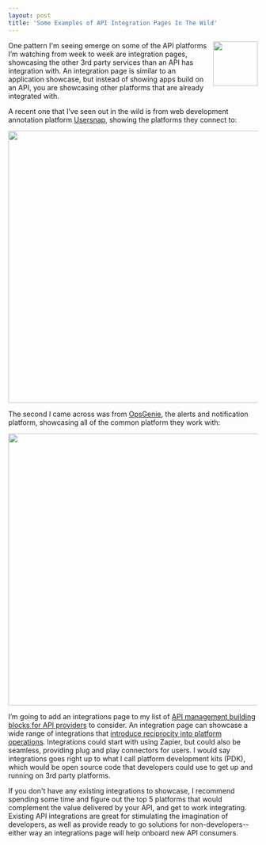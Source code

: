 ```yaml
---
layout: post
title: 'Some Examples of API Integration Pages In The Wild'
---
```

<p><img src="https://s3.amazonaws.com/kinlane-productions/bw-icons/bw-gears.png" alt="" width="90" align="right" /></p>
<p>One pattern I'm seeing emerge on some of the API platforms I&rsquo;m watching from week to week are integration pages, showcasing the other 3rd party services than an API has integration with. An integration page is similar to an application showcase, but instead of showing apps build on an API, you are showcasing other platforms that are already integrated with.</p>
<p>A recent one that I&rsquo;ve seen out in the wild is from web development annotation platform <a href="https://usersnap.com">Usersnap</a>, showing the platforms they connect to:</p>
<p><a href="https://usersnap.com/connect"><img style="display: block; margin-left: auto; margin-right: auto;" src="https://s3.amazonaws.com/kinlane-productions/api-evangelist/usersnap/usersnap-integrations.png" alt="" width="550" /></a></p>
<p>The second I came across was from <a href="http://www.opsgenie.com/">OpsGenie</a>, the alerts and notification platform, showcasing all of the common platform they work with:</p>
<p><a href="http://www.opsgenie.com/integrations"><img style="display: block; margin-left: auto; margin-right: auto;" src="https://s3.amazonaws.com/kinlane-productions/api-evangelist/opsgenie/opsgenie-integrations.png" alt="" width="550" /></a></p>
<p>I&rsquo;m going to add an integrations page to my list of <a href="http://management.apievangelist.com/building-blocks.html">API management building blocks for API providers</a> to consider. An integration page can showcase a wide range of integrations that <a href="http://reciprocity.apievangelist.com">introduce reciprocity into platform operations</a>. Integrations could start with using Zapier, but could also be seamless, providing plug and play connectors for users. I would say integrations goes right up to what I call platform development kits (PDK), which would be open source code that developers could use to get up and running on 3rd party platforms.</p>
<p>If you don't have any existing integrations to showcase, I recommend spending some time and figure out the top 5 platforms that would complement the value delivered by your API, and get to work integrating. Existing API integrations are great for stimulating the imagination of developers, as well as provide ready to go solutions for non-developers--either way an integrations page will help onboard new API consumers.</p>